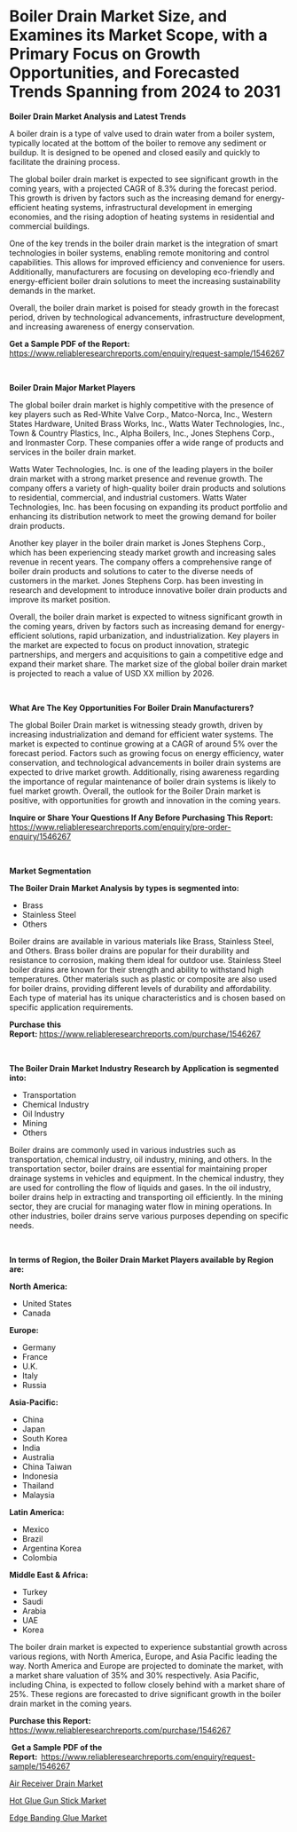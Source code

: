 <p><h1>Boiler Drain Market Size, and Examines its Market Scope, with a Primary Focus on Growth Opportunities, and Forecasted Trends Spanning from 2024 to 2031</h1></p><p><strong>Boiler Drain Market Analysis and Latest Trends</strong></p>
<p><p>A boiler drain is a type of valve used to drain water from a boiler system, typically located at the bottom of the boiler to remove any sediment or buildup. It is designed to be opened and closed easily and quickly to facilitate the draining process.</p><p>The global boiler drain market is expected to see significant growth in the coming years, with a projected CAGR of 8.3% during the forecast period. This growth is driven by factors such as the increasing demand for energy-efficient heating systems, infrastructural development in emerging economies, and the rising adoption of heating systems in residential and commercial buildings.</p><p>One of the key trends in the boiler drain market is the integration of smart technologies in boiler systems, enabling remote monitoring and control capabilities. This allows for improved efficiency and convenience for users. Additionally, manufacturers are focusing on developing eco-friendly and energy-efficient boiler drain solutions to meet the increasing sustainability demands in the market.</p><p>Overall, the boiler drain market is poised for steady growth in the forecast period, driven by technological advancements, infrastructure development, and increasing awareness of energy conservation.</p></p>
<p><strong>Get a Sample PDF of the Report:&nbsp;</strong> <a href="https://www.reliableresearchreports.com/enquiry/request-sample/1546267">https://www.reliableresearchreports.com/enquiry/request-sample/1546267</a></p>
<p>&nbsp;</p>
<p><strong>Boiler Drain Major Market Players</strong></p>
<p><p>The global boiler drain market is highly competitive with the presence of key players such as Red-White Valve Corp., Matco-Norca, Inc., Western States Hardware, United Brass Works, Inc., Watts Water Technologies, Inc., Town & Country Plastics, Inc., Alpha Boilers, Inc., Jones Stephens Corp., and Ironmaster Corp. These companies offer a wide range of products and services in the boiler drain market.</p><p>Watts Water Technologies, Inc. is one of the leading players in the boiler drain market with a strong market presence and revenue growth. The company offers a variety of high-quality boiler drain products and solutions to residential, commercial, and industrial customers. Watts Water Technologies, Inc. has been focusing on expanding its product portfolio and enhancing its distribution network to meet the growing demand for boiler drain products.</p><p>Another key player in the boiler drain market is Jones Stephens Corp., which has been experiencing steady market growth and increasing sales revenue in recent years. The company offers a comprehensive range of boiler drain products and solutions to cater to the diverse needs of customers in the market. Jones Stephens Corp. has been investing in research and development to introduce innovative boiler drain products and improve its market position.</p><p>Overall, the boiler drain market is expected to witness significant growth in the coming years, driven by factors such as increasing demand for energy-efficient solutions, rapid urbanization, and industrialization. Key players in the market are expected to focus on product innovation, strategic partnerships, and mergers and acquisitions to gain a competitive edge and expand their market share. The market size of the global boiler drain market is projected to reach a value of USD XX million by 2026.</p></p>
<p>&nbsp;</p>
<p><strong>What Are The Key Opportunities For Boiler Drain Manufacturers?</strong></p>
<p><p>The global Boiler Drain market is witnessing steady growth, driven by increasing industrialization and demand for efficient water systems. The market is expected to continue growing at a CAGR of around 5% over the forecast period. Factors such as growing focus on energy efficiency, water conservation, and technological advancements in boiler drain systems are expected to drive market growth. Additionally, rising awareness regarding the importance of regular maintenance of boiler drain systems is likely to fuel market growth. Overall, the outlook for the Boiler Drain market is positive, with opportunities for growth and innovation in the coming years.</p></p>
<p><strong>Inquire or Share Your Questions If Any Before Purchasing This Report:</strong> <a href="https://www.reliableresearchreports.com/enquiry/pre-order-enquiry/1546267">https://www.reliableresearchreports.com/enquiry/pre-order-enquiry/1546267</a></p>
<p>&nbsp;</p>
<p><strong>Market Segmentation</strong></p>
<p><strong>The Boiler Drain Market Analysis by types is segmented into:</strong></p>
<p><ul><li>Brass</li><li>Stainless Steel</li><li>Others</li></ul></p>
<p><p>Boiler drains are available in various materials like Brass, Stainless Steel, and Others. Brass boiler drains are popular for their durability and resistance to corrosion, making them ideal for outdoor use. Stainless Steel boiler drains are known for their strength and ability to withstand high temperatures. Other materials such as plastic or composite are also used for boiler drains, providing different levels of durability and affordability. Each type of material has its unique characteristics and is chosen based on specific application requirements.</p></p>
<p><strong>Purchase this Report:&nbsp;</strong><a href="https://www.reliableresearchreports.com/purchase/1546267">https://www.reliableresearchreports.com/purchase/1546267</a></p>
<p>&nbsp;</p>
<p><strong>The Boiler Drain Market Industry Research by Application is segmented into:</strong></p>
<p><ul><li>Transportation</li><li>Chemical Industry</li><li>Oil Industry</li><li>Mining</li><li>Others</li></ul></p>
<p><p>Boiler drains are commonly used in various industries such as transportation, chemical industry, oil industry, mining, and others. In the transportation sector, boiler drains are essential for maintaining proper drainage systems in vehicles and equipment. In the chemical industry, they are used for controlling the flow of liquids and gases. In the oil industry, boiler drains help in extracting and transporting oil efficiently. In the mining sector, they are crucial for managing water flow in mining operations. In other industries, boiler drains serve various purposes depending on specific needs.</p></p>
<p>&nbsp;</p>
<p><strong>In terms of Region, the Boiler Drain Market Players available by Region are:</strong></p>
<p>
    <p> <strong> North America: </strong>
        <ul>
            <li>United States</li>
            <li>Canada</li>
        </ul>
        </p> 
    <p> <strong> Europe: </strong>
        <ul>
            <li>Germany</li>
            <li>France</li>
            <li>U.K.</li>
            <li>Italy</li>
            <li>Russia</li>
        </ul>
        </p> 
    <p> <strong> Asia-Pacific: </strong>
        <ul>
            <li>China</li>
            <li>Japan</li>
            <li>South Korea</li>
            <li>India</li>
            <li>Australia</li>
            <li>China Taiwan</li>
            <li>Indonesia</li>
            <li>Thailand</li>
            <li>Malaysia</li>
        </ul>
        </p> 
    <p> <strong> Latin America: </strong>
        <ul>
            <li>Mexico</li>
            <li>Brazil</li>
            <li>Argentina Korea</li>
            <li>Colombia</li>
        </ul>
        </p> 
    <p> <strong> Middle East & Africa: </strong>
        <ul>
            <li>Turkey</li>
            <li>Saudi</li>
            <li>Arabia</li>
            <li>UAE</li>
            <li>Korea</li>
        </ul>
    </p>
    </p>
<p><p>The boiler drain market is expected to experience substantial growth across various regions, with North America, Europe, and Asia Pacific leading the way. North America and Europe are projected to dominate the market, with a market share valuation of 35% and 30% respectively. Asia Pacific, including China, is expected to follow closely behind with a market share of 25%. These regions are forecasted to drive significant growth in the boiler drain market in the coming years.</p></p>
<p><strong>Purchase this Report: </strong><a href="https://www.reliableresearchreports.com/purchase/1546267">https://www.reliableresearchreports.com/purchase/1546267</a></p>
<p>&nbsp;<strong>Get a Sample PDF of the Report:&nbsp;&nbsp;</strong><a href="https://www.reliableresearchreports.com/enquiry/request-sample/1546267">https://www.reliableresearchreports.com/enquiry/request-sample/1546267</a></p>
<p><strong></strong></p>
<p><p><a href="https://github.com/nicholepatriciadoylenwnrjr0/Market-Research-Report-List-1/blob/main/air-receiver-drain-market.md">Air Receiver Drain Market</a></p><p><a href="https://github.com/wwwkeltoum/Market-Research-Report-List-2/blob/main/hot-glue-gun-stick-market.md">Hot Glue Gun Stick Market</a></p><p><a href="https://github.com/gamblestampleyjenny50m5sl6/Market-Research-Report-List-1/blob/main/edge-banding-glue-market.md">Edge Banding Glue Market</a></p></p>